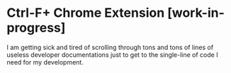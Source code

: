 # Ctrl-F+ Chrome Extension [work-in-progress]

I am getting sick and tired of scrolling through tons and tons of lines of useless developer documentations just to get to the single-line of code I need for my development.

